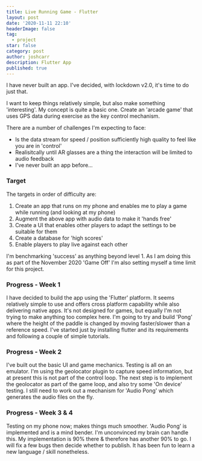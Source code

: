 ```yaml
---
title: Live Running Game - Flutter
layout: post
date: '2020-11-11 22:10'
headerImage: false
tag:
  - project
star: false
category: post
author: joshcarr
description: Flutter App
published: true
---
```


I have never built an app. I've decided, with lockdown v2.0, it's time to do just that. 

I want to keep things relatively simple, but also make something 'interesting'. My concept is quite a basic one. Create an 'arcade game' that uses GPS data during exercise as the key control mechanism.

There are a number of challenges I'm expecting to face:
* Is the data stream for speed / position sufficiently high quality to feel like you are in 'control'
* Realisitcally until AR glasses are a thing the interaction will be limited to audio feedback
* I've never built an app before... 


### Target
The targets in order of difficulty are:
1. Create an app that runs on my phone and enables me to play a game while running (and looking at my phone)
2. Augment the above app with audio data to make it 'hands free'
3. Create a UI that enables other players to adapt the settings to be suitable for them
4. Create a database for 'high scores'
5. Enable players to play live against each other

I'm benchmarking 'success' as anything beyond level 1. As I am doing this as part of the November 2020 'Game Off' I'm also setting myself a time limit for this project.


### Progress - Week 1
I have decided to build the app using the 'Flutter' platform. It seems relatively simple to use and offers cross platform capability while also delivering native apps. It's not designed for games, but equally I'm not trying to make anything too complex here. I'm going to try and build 'Pong' where the height of the paddle is changed by moving faster/slower than a reference speed. I've started just by installing flutter and its requirements and following a couple of simple tutorials.

### Progress - Week 2
I've built out the basic UI and game mechanics. Testing is all on an emulator. I'm using the geolocator plugin to capture speed information, but at present this is not part of the control loop. The next step is to implement the geolocator as part of the game loop, and also try some 'On device' testing.
I still need to work out a mechanism for 'Audio Pong' which generates the audio files on the fly.

### Progress - Week 3 & 4
Testing on my phone now; makes things much smoother. 'Audio Pong' is implemented and is a mind bender. I'm unconvinced my brain can handle this. My implementation is 90% there & therefore has another 90% to go. I will fix a few bugs then decide whether to publish. It has been fun to learn a new language / skill nonetheless.

